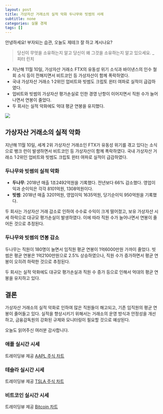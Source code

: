 ```yaml
---
layout: post
title: 가상자산 거래소의 실적 악화 두나무와 빗썸의 사례
subtitle: none
categories: 실물 경제
tags: []
---
```


안녕하세요! 부자되는 습관, 오늘도 제테크 잘 하고 계시나요?

> 당신이 무엇을 소유하는지 알고 당신이 왜 그것을 소유하는지 알고 있으세요. _ 피터 린치



- 지난해 11월 10일, 가상자산 거래소 FTX의 유동성 위기 소식과 바이낸스의 인수 철회 소식 등이 전해지면서 비트코인 등 가상자산이 함께 폭락하였다.
- 국내 가상자산 거래소 1·2위인 업비트와 빗썸도 크립토 윈터 여파로 실적이 급감하였다.
- 업비트와 빗썸의 가상자산 평가손실로 인한 경영 난항이 이어지면서 직원 수가 늘어나면서 연봉이 줄었다.
- 두 회사는 실적 악화에도 억대 평균 연봉을 유지했다.



![](https://source.unsplash.com/800x450/?luxury)

##  가상자산 거래소의 실적 악화
지난해 11월 10일, 세계 2위 가상자산 거래소인 FTX가 유동성 위기를 겪고 있다는 소식으로 뱅크 런이 발생하면서 비트코인 등 가상자산이 함께 폭락하였다. 국내 가상자산 거래소 1·2위인 업비트와 빗썸도 크립토 윈터 여파로 실적이 급감하였다.

### 두나무와 빗썸의 실적 악화
- **두나무**: 2018년 매출 1조2492억원을 기록했다. 전년보다 66% 감소했다. 영업이익과 순이익은 각각 8101억원, 1308억원이다.
- **빗썸**: 2018년 매출 3201억원, 영업이익 1635억원, 당기순이익 950억원을 기록했다.

두 회사는 가상자산 거래 감소로 인하여 수수료 수익이 크게 떨어졌고, 보유 가상자산 시세 하락으로 대규모 평가손실이 발생하였다. 이에 따라 직원 수가 늘어나면서 연봉이 줄어든 것으로 추정된다.

### 두나무와 빗썸의 연봉 감소
두나무는 직원이 180명이 늘면서 임직원 평균 연봉이 1억6000만원 가까이 줄었다. 빗썸은 평균 연봉은 1억2100만원으로 2.5% 상승하였으나, 직원 수가 증가하면서 평균 연봉이 오히려 하락한 것으로 추정된다.

두 회사는 실적 악화에도 대규모 평가손실과 직원 수 증가 등으로 인해서 억대의 평균 연봉을 유지하고 있다.

## 결론
가상자산 거래소의 실적 악화로 인하여 많은 직원들이 해고되고, 기존 임직원의 평균 연봉이 줄어들고 있다. 실적을 향상시키기 위해서는 거래소의 운영 방식과 안정성을 개선하고, 금융감독원의 강화된 규제와 모니터링이 필요할 것으로 예상된다.

오늘도 읽어주신 여러분 감사합니다.

### 애플 실시간 시세


<!-- TradingView Widget BEGIN -->
<div class="tradingview-widget-container">
  <div id="tradingview_6a264"></div>
  <div class="tradingview-widget-copyright">트레이딩뷰 제공 <a href="https://kr.tradingview.com/symbols/NASDAQ-AAPL/" rel="noopener" target="_blank"><span class="blue-text">AAPL 주식 차트</span></a></div>
  <script type="text/javascript" src="https://s3.tradingview.com/tv.js"></script>
  <script type="text/javascript">
  new TradingView.widget(
  {
  "autosize": true,
  "symbol": "NASDAQ:AAPL",
  "interval": "D",
  "timezone": "Asia/Seoul",
  "theme": "light",
  "style": "1",
  "locale": "kr",
  "toolbar_bg": "#f1f3f6",
  "enable_publishing": false,
  "hide_top_toolbar": true,
  "hide_legend": true,
  "save_image": false,
  "container_id": "tradingview_6a264"
}
  );
  </script>
</div>
<!-- TradingView Widget END -->


### 테슬라 실시간 시세


<!-- TradingView Widget BEGIN -->
<div class="tradingview-widget-container">
  <div id="tradingview_39d77"></div>
  <div class="tradingview-widget-copyright">트레이딩뷰 제공 <a href="https://kr.tradingview.com/symbols/NASDAQ-TSLA/" rel="noopener" target="_blank"><span class="blue-text">TSLA 주식 차트</span></a></div>
  <script type="text/javascript" src="https://s3.tradingview.com/tv.js"></script>
  <script type="text/javascript">
  new TradingView.widget(
  {
  "autosize": true,
  "symbol": "NASDAQ:TSLA",
  "interval": "D",
  "timezone": "Asia/Seoul",
  "theme": "light",
  "style": "1",
  "locale": "kr",
  "toolbar_bg": "#f1f3f6",
  "enable_publishing": false,
  "hide_top_toolbar": true,
  "hide_legend": true,
  "save_image": false,
  "container_id": "tradingview_39d77"
}
  );
  </script>
</div>
<!-- TradingView Widget END -->


### 비트코인 실시간 시세


<!-- TradingView Widget BEGIN -->
<div class="tradingview-widget-container">
  <div id="tradingview_3f91e"></div>
  <div class="tradingview-widget-copyright">트레이딩뷰 제공 <a href="https://kr.tradingview.com/symbols/BTCUSD/?exchange=BITSTAMP" rel="noopener" target="_blank"><span class="blue-text">Bitcoin 차트</span></a></div>
  <script type="text/javascript" src="https://s3.tradingview.com/tv.js"></script>
  <script type="text/javascript">
  new TradingView.widget(
  {
  "autosize": true,
  "symbol": "BITSTAMP:BTCUSD",
  "interval": "D",
  "timezone": "Asia/Seoul",
  "theme": "light",
  "style": "1",
  "locale": "kr",
  "toolbar_bg": "#f1f3f6",
  "enable_publishing": false,
  "hide_top_toolbar": true,
  "hide_legend": true,
  "save_image": false,
  "container_id": "tradingview_3f91e"
}
  );
  </script>
</div>
<!-- TradingView Widget END -->

